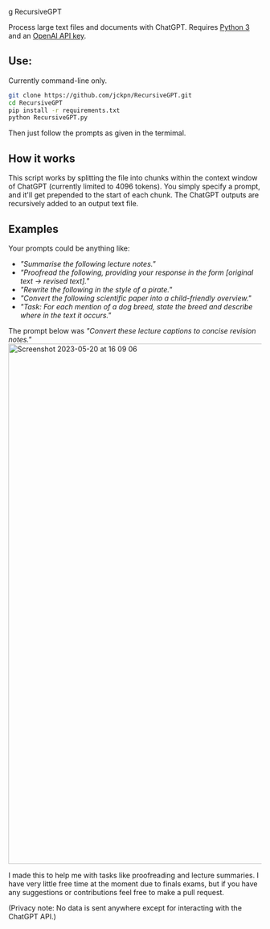 g RecursiveGPT

Process large text files and documents with ChatGPT. Requires [Python 3](https://www.python.org/downloads/) and an [OpenAI API key](https://platform.openai.com/account/api-keys).

## Use:

Currently command-line only.

```bash
git clone https://github.com/jckpn/RecursiveGPT.git
cd RecursiveGPT
pip install -r requirements.txt
python RecursiveGPT.py
```
Then just follow the prompts as given in the termimal.

## How it works

This script works by splitting the file into chunks within the context window of ChatGPT (currently limited to 4096 tokens).
You simply specify a prompt, and it'll get prepended to the start of each chunk.
The ChatGPT outputs are recursively added to an output text file.

## Examples

Your prompts could be anything like:
- _"Summarise the following lecture notes."_
- _"Proofread the following, providing your response in the form \[original text -> revised text\]."_
- _"Rewrite the following in the style of a pirate."_
- _"Convert the following scientific paper into a child-friendly overview."_
- _"Task: For each mention of a dog breed, state the breed and describe where in the text it occurs."_

The prompt below was _"Convert these lecture captions to concise revision notes."_
<img width="1033" alt="Screenshot 2023-05-20 at 16 09 06" src="https://github.com/jckpn/RecursiveGPT/assets/14837124/8b1a2fde-f11b-4ef7-9e27-fde418ee1418">

I made this to help me with tasks like proofreading and lecture summaries. I have very little free time at the moment due to finals exams, but if you have any suggestions or contributions feel free to make a pull request.

(Privacy note: No data is sent anywhere except for interacting with the ChatGPT API.)
